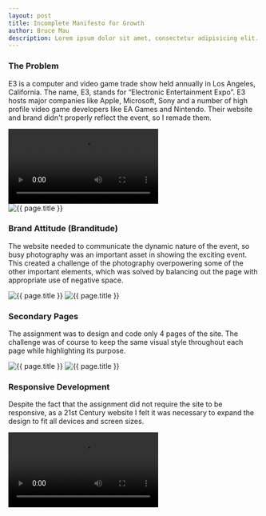 ```yaml
---
layout: post
title: Incomplete Manifesto for Growth
author: Bruce Mau
description: Lorem ipsum dolor sit amet, consectetur adipisicing elit. Minus reprehenderit pariatur, recusandae consectetur reiciendis. Error recusandae excepturi accusamus voluptatem adipisci modi enim, minima in quisquam blanditiis molestias suscipit vitae esse!
---
```

### The Problem
E3 is a computer and video game trade show held annually in Los Angeles, California. The name, E3, stands for “Electronic Entertainment Expo”. E3 hosts major companies like Apple, Microsoft, Sony and a number of high profile video game developers like EA Games and Nintendo. Their website and brand didn't properly reflect the event, so I remade them.

<video preload="metadata" loop autoplay tabindex="0">
	<source src="{{ imagePath }}_logo.webm" type="video/webm">
	<source src="{{ imagePath }}_logo.mp4" type="video/mp4">
	<p>Your browser does not support the video tag.</p>
</video>

<div>
	<img src="{{ imagePath }}_logo-dev.jpg" alt="{{ page.title }}">
</div>

### Brand Attitude (Branditude)
The website needed to communicate the dynamic nature of the event, so busy photography was an important asset in showing the exciting event. This created a challenge of the photography overpowering some of the other important elements, which was solved by balancing out the page with appropriate use of negative space.

<div>
	<img src="{{ imagePath }}_home.jpg" alt="{{ page.title }}" class="shadow rounded">
	<img src="{{ imagePath }}_options.jpg" alt="{{ page.title }}">
</div>

### Secondary Pages
The assignment was to design and code only 4 pages of the site. The challenge was of course to keep the same visual style throughout each page while highlighting its purpose. 

<div class="flex">
	<img src="{{ imagePath }}_page-1.jpg" alt="{{ page.title }}" class="shadow rounded">
	<img src="{{ imagePath }}_page-2.jpg" alt="{{ page.title }}" class="shadow rounded">
</div>

### Responsive Development
Despite the fact that the assignment did not require the site to be responsive, as a 21st Century website I felt it was necessary to expand the design to fit all devices and screen sizes.

<video crossorigin="anonymous" preload="metadata" loop autoplay tabindex="0" class="full-width">
	<source src="{{ imagePath }}_app.webm" type="video/webm">
	<source src="{{ imagePath }}_app.mp4" type="video/mp4">
	<p>Your browser does not support the video tag.</p>
</video>
